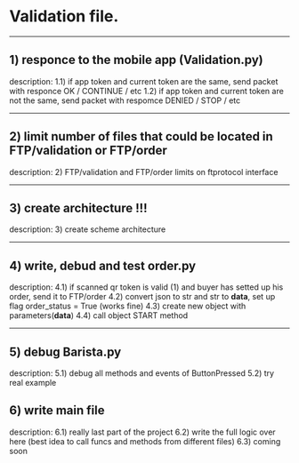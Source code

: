 # Validation file. 
____
## 1) responce to the mobile app (Validation.py) 
 description:
 	1.1) if app token and current token are the same, send packet with responce OK / CONTINUE / etc
 	1.2) if app token and current token are not the same, send packet with respomce DENIED / STOP / etc
___

## 2) limit number of files that could be located in FTP/validation or FTP/order
 description:
 	2) FTP/validation and FTP/order limits on ftprotocol interface
___

## 3) create architecture !!!
 description:
 	3) create scheme architecture
___

## 4) write, debud and test order.py
 description:
 	4.1) if scanned qr token is valid (1) and buyer has setted up his order, send it to FTP/order
 	4.2) convert json to str and str to **data**, set up flag <bool>order_status = True (works fine)
 	4.3) create new <barista> object with parameters(**data**)
 	4.4) call <barista> object START method
___

## 5) debug Barista.py
 description:
 	5.1) debug all methods and events of ButtonPressed 
 	5.2) try real example

## 6) <RELEASED> write main file
 description:
 	6.1) really last part of the project
 	6.2) write the full logic over here (best idea to call funcs and methods from different files)
 	6.3) coming soon